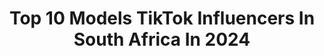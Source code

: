 ---
title: Top 10 Models TikTok Influencers In South Africa In 2024
description: >-
  Find top models TikTok influencers in South Africa in 2024. Most popular hashtags: #fyp #foryoupage #viral #model.
platform: TikTok
hits: 20
text_top: Discover the best TikTok influencers on inBeat.
text_bottom: inBeat aggregates 20 TikTok influencers like this in South Africa for you to collaborate.
profiles:
  - username: "daylan_fabiano"
    fullname: >-
      F A B I A N O
    bio: >-
      Hit me on insta 👆🏼 Self taught MUA Model 96260
    location: "South Africa"
    followers: 70900
    engagement: 1271
    commentsToLikes: 0.058241
    id: ckdi0kaen5m9z0j23k6t0lhjv
    verified: false
    hashtags: "#foryoupage, #fyp, #lgbtq, #boysinmakeup"
  - username: "avril_albetti"
    fullname: >-
      Avril Albetti
    bio: >-
      Former Local & International Model🇿🇦🇮🇹 Model Maker RGB Fashion Police
    location: "South Africa"
    followers: 11200
    engagement: 652
    commentsToLikes: 0.069481
    id: ckdt4mgassu9o0j23dep31je9
    verified: false
    hashtags: "#servinglooks, #fortedeimarmi2021, #myfavoritefragrance, #loveisgod"
  - username: "jacodbruyn"
    fullname: >-
      Jaco de Bruyn 
    bio: >-
      International fitness model 🇿🇦 Owner of Fitness Runway Model South Africa
    location: "South Africa"
    followers: 44000
    engagement: 589
    commentsToLikes: 0.021734
    id: ckdtl8usaz8xp0j23mt68jmi6
    verified: true
    hashtags: "#tiktoksa, #fknarmy, #coronavirus, #gym"
  - username: "kylehenry_97"
    fullname: >-
      Kyle Henry
    bio: >-
      🤙🏽Model 📸 😜Just having fun😜
    location: "South Africa"
    followers: 5924
    engagement: 960
    commentsToLikes: 0.024766
    id: cka6l9z6x2axi0i78yw53uo7w
    verified: false
    hashtags: "#omegle, #tiktok, #instagram, #wakandaforever"
  - username: "dylanironlife"
    fullname: >-
      user179785008549
    bio: >-
      Fitness fanatic💪 Lifestyle coach👍 Insta @dylan.ironlife_fitness_model 🤘
    location: "South Africa"
    followers: 21600
    engagement: 576
    commentsToLikes: 0.012652
    id: ckb9femx53pp60j23jxvuuno9
    verified: false
    hashtags: "#tutting, #savage, #foryoupage, #fingerdance"
  - username: "akshaydabz"
    fullname: >-
      A.Dabz
    bio: >-
      I lift and stuff🥇 model👑 follow me on the gram⬆️ "Mr skinny guy" 18♏
    location: "South Africa"
    followers: 18100
    engagement: 734
    commentsToLikes: 0.024644
    id: cka0rnv93htlz0i781r1gg3qm
    verified: false
    hashtags: "#motivation, #viral, #foryoupage, #fyp"
  - username: "uuuuuuuthought"
    fullname: >-
      Alex Amsinck
    bio: >-
      Lol IKYK that IDEK
    location: "South Africa"
    followers: 3778
    engagement: 550
    commentsToLikes: 0.019518
    id: cka0odi1z39gb0i78ydamvovk
    verified: false
    hashtags: "#fyp, #bossmodel, #fy, #xyzbca"
  - username: "replydancer"
    fullname: >-
      Bella
    bio: >-
      💅ido something called what is want 💅 Will change my user name soon
    location: "South Africa"
    followers: 32400
    engagement: 1778
    commentsToLikes: 0.186298
    id: ckbq4wtc0r5r40j232na3ihwp
    verified: false
    hashtags: "#viral, #foryoupage, #fyp, #fidgets"
  - username: "d_i_a_a_n_"
    fullname: >-
      Diaan Grobler
    bio: >-
      Bi 💜 Ceo of 🍍 Don’t spam like🚫 SA 🇿🇦 Official @popl.za Influencer⚡️
    location: "South Africa"
    followers: 32500
    engagement: 1622
    commentsToLikes: 0.213004
    id: ck8p1109ij7b20j781szx5ep8
    verified: false
    hashtags: "#duet, #teamdiaan, #comedy, #trend"
  - username: "devonbroughton"
    fullname: >-
      Devon Broughton
    bio: >-
      🇿🇦 Follow My Instagram ❤️ Business Enquiries: devontraversbroughton@gmail.co
    location: "South Africa"
    followers: 277500
    engagement: 1383
    commentsToLikes: 0.023415
    id: ckb0s2s6ohj6h0j23qpa4oahv
    verified: true
    hashtags: "#transformation, #foryou, #stitch, #darkblonde"
---